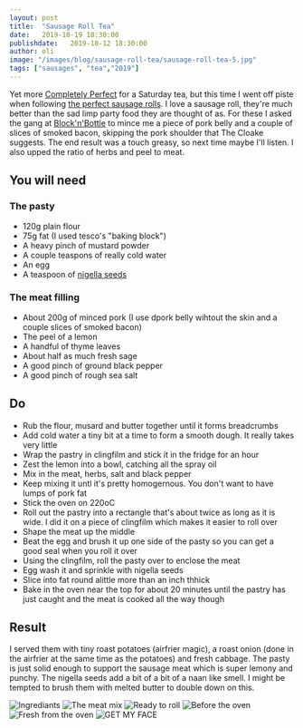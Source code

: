 ```yaml
---
layout: post
title:  "Sausage Roll Tea"
date:   2019-10-19 18:30:00
publishdate:   2019-10-12 18:30:00
author: oli
image: "/images/blog/sausage-roll-tea/sausage-roll-tea-5.jpg"
tags: ["sausages", "tea","2019"]
---
```


Yet more [Completely Perfect](https://amzn.to/2OA8sqI) for a Saturday tea, but this time I went off piste when following [the perfect sausage rolls](https://www.theguardian.com/lifeandstyle/wordofmouth/2010/dec/02/how-make-perfect-sausage-rolls).  I love a sausage roll, they're much better than the sad limp party food they are thought of as. For these I asked the gang at [Block'n'Bottle](https://blocknbottle.com/) to mince me a piece of pork belly and a couple of slices of smoked bacon, skipping the pork shoulder that The Cloake suggests.  The end result was a touch greasy, so next time maybe I'll listen. I also upped the ratio of herbs and peel to meat.


## You will need

### The pasty

* 120g plain flour
* 75g fat (I used tesco's "baking block")
* A heavy pinch of mustard powder
* A couple teaspons of really cold water
* An egg
* A teaspoon of [nigella seeds](https://amzn.to/2BpDgCD) 

### The meat filling

* About 200g of minced pork (I use dpork belly wihtout the skin and a couple slices of smoked bacon)
* The peel of a lemon
* A handful of thyme leaves
* About half as much fresh sage 
* A good pinch of ground black pepper
* A good pinch of rough sea salt


## Do

* Rub the flour, musard and butter together until it forms breadcrumbs
* Add cold water a tiny bit at a time to form a smooth dough.  It really takes very little
* Wrap the pastry in clingfilm and stick it in the fridge for an hour
* Zest the lemon into a bowl, catching all the spray oil
* Mix in the meat, herbs, salt and black pepper
* Keep mixing it untl it's pretty homogernous.  You don't want to have lumps of pork fat
* Stick the oven on 220oC
* Roll out the pastry into a rectangle that's about twice as long as it is wide.  I did it on a piece of clingfilm which makes it easier to roll over
* Shape the meat up the middle
* Beat the egg and brush it up one side of the pasty so you can get a good seal when you roll it over
* Using the clingfilm, roll the pasty over to enclose the meat
* Egg wash it and sprinkle with nigella seeds
* Slice into fat round alittle more than an inch thhick
* Bake in the oven near the top for about 20 minutes until the pastry has just caught and the meat is cooked all the way though


## Result

I served them with tiny roast potatoes (airfrier magic), a roast onion (done in the airfrier at the same time as the potatoes) and fresh cabbage.  The pasty is just solid enough to support the sausage meat which is super lemony and punchy.  The nigella seeds add a bit of a bit of a naan like smell.  I might be tempted to brush them with melted butter to double down on this.

![Ingrediants](/images/blog/sausage-roll-tea/sausage-roll-tea-1.jpg)
![The meat mix](/images/blog/sausage-roll-tea/sausage-roll-tea-2.jpg)
![Ready to roll](/images/blog/sausage-roll-tea/sausage-roll-tea-3.jpg)
![Before the oven](/images/blog/sausage-roll-tea/sausage-roll-tea-4.jpg)
![Fresh from the oven ](/images/blog/sausage-roll-tea/sausage-roll-tea-5.jpg)
![GET MY FACE](/images/blog/sausage-roll-tea/sausage-roll-tea-6.jpg)
